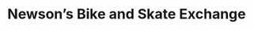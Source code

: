 ---
title: "Newson’s Bike and Skate Exchange"
url: /york/newsons-bike-and-skate-exchange/
shop: Sport
---